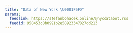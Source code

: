 ```yaml
---
title: "Data of New York \U0001F5FD"
params:
  feedlink: https://stefanbohacek.online/@nycdatabot.rss
  feedid: 958453c8b0991b2e58923347827dd213
---
```


